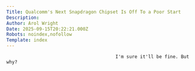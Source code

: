 ```yaml
---
Title: Qualcomm's Next Snapdragon Chipset Is Off To a Poor Start
Description: 
Author: Arol Wright
Date: 2025-09-15T20:22:21.000Z
Robots: noindex,nofollow
Template: index
---
```


                                            I'm sure it'll be fine. But why?
                                        
